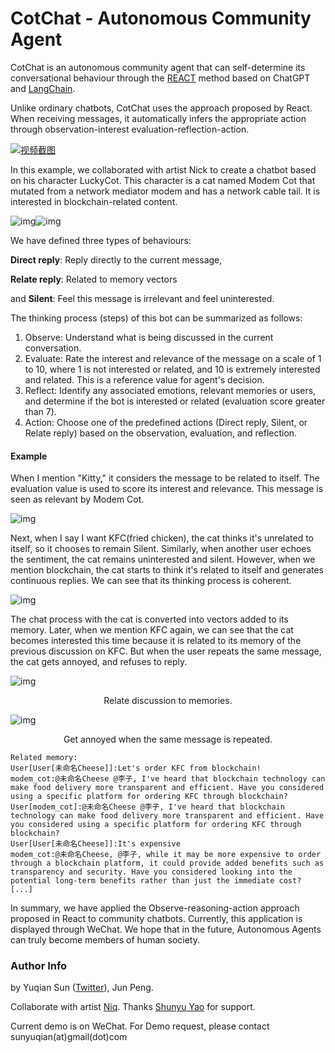 # CotChat - Autonomous Community Agent



CotChat is an autonomous community agent that can self-determine its conversational behaviour through the [REACT](https://github.com/ysymyth/ReAct) method based on ChatGPT and [LangChain](https://github.com/hwchase17/langchain).

Unlike ordinary chatbots, CotChat uses the approach proposed by React. When receiving messages, it automatically infers the appropriate action through observation-interest evaluation-reflection-action. 

[![视频截图](https://img.youtube.com/vi/b2VUAfPVudE/0.jpg)](https://www.youtube.com/watch?v=b2VUAfPVudE)



In this example, we collaborated with artist Nick to create a chatbot based on his character LuckyCot. This character is a cat named Modem Cot that mutated from a network mediator modem and has a network cable tail. It is interested in blockchain-related content.

![img](https://smlhic47en.feishu.cn/space/api/box/stream/download/asynccode/?code=MGZmNzkxZTJmZDIzN2NhZDE1OTFiYjM1NThiMDgwMWVfVXMwNjc5a0lHbXE2UlZKbzRvcHBDV2N2cndHQUZiRTVfVG9rZW46SkFMUmI4R05Hb2pQd3N4MEVhZWNxdkdSblZnXzE2ODI4ODgwNDU6MTY4Mjg5MTY0NV9WNA)![img](https://smlhic47en.feishu.cn/space/api/box/stream/download/asynccode/?code=ZTZlOTY5ZmEzOTI5OWM3N2VlOTE3OTRmMmE3OTBjY2NfU0RWRnB5b1lhenBVbnFoSEo5OGJZUkZwdnRGRElNNWRfVG9rZW46Tk82RmJzb0Nobzhmdnl4MnRJbmNUT3ZpbktOXzE2ODI4ODgwNDU6MTY4Mjg5MTY0NV9WNA)

We have defined three types of behaviours: 

**Direct reply**: Reply directly to the current message, 

**Relate reply**: Related to memory vectors

and **Silent**: Feel this message is irrelevant and feel uninterested.



The thinking process (steps) of this bot can be summarized as follows:

1. Observe: Understand what is being discussed in the current conversation.
2. Evaluate: Rate the interest and relevance of the message on a scale of 1 to 10, where 1 is not interested or related, and 10 is extremely interested and related. This is a reference value for agent's decision.
3. Reflect: Identify any associated emotions, relevant memories or users, and determine if the bot is interested or related (evaluation score greater than 7).
4. Action: Choose one of the predefined actions (Direct reply, Silent, or Relate reply) based on the observation, evaluation, and reflection.

#### Example

When I mention "Kitty," it considers the message to be related to itself. The evaluation value is used to score its interest and relevance. This message is seen as relevant by Modem Cot. 

![img](https://smlhic47en.feishu.cn/space/api/box/stream/download/asynccode/?code=YzI3NWNmYzE0NmU2ZDkyOTNjZjBmZThkMDNmMzI5NzBfMVdyNld1c3hIcUVMZGlXeTYweG5hbXNJek10Skw0STBfVG9rZW46WmFhNmJ5S09Sb092YUN4NFdITGNSdUUxbjViXzE2ODI4ODgwNDU6MTY4Mjg5MTY0NV9WNA)

Next, when I say I want KFC(fried chicken), the cat thinks it's unrelated to itself, so it chooses to remain Silent. Similarly, when another user echoes the sentiment, the cat remains uninterested and silent. However, when we mention blockchain, the cat starts to think it's related to itself and generates continuous replies. We can see that its thinking process is coherent.

![img](https://smlhic47en.feishu.cn/space/api/box/stream/download/asynccode/?code=ZjA3MGU2NzM2MTJkYzBhZjE1ZWI2ZTY3YjdmOWQwNDBfSVBDTkNZYWhMQjI2UkU0OXduTzQwOUVOeUgzRkVjS0JfVG9rZW46UmlSZmJhZXgyb1djcHV4RWhCYWNtblVLbmllXzE2ODI4ODgwNDU6MTY4Mjg5MTY0NV9WNA)

The chat process with the cat is converted into vectors added to its memory. Later, when we mention KFC again, we can see that the cat becomes interested this time because it is related to its memory of the previous discussion on KFC. But when the user repeats the same message, the cat gets annoyed, and refuses to reply.

![img](https://smlhic47en.feishu.cn/space/api/box/stream/download/asynccode/?code=ODVkNDM3ODNkMDQwOTRkYzQ3MTVjYjQ1N2JkOWYzOGFfZnNvN0VJTkpZM3hvbXptQ0lVZXhYU2VZY0plY1JDbUJfVG9rZW46R2RLQWJUSUM0b2xOSXR4b1Zud2NPMURMbm1iXzE2ODI4ODgwNDU6MTY4Mjg5MTY0NV9WNA)

<center>Relate discussion to memories.</center>

![img](https://smlhic47en.feishu.cn/space/api/box/stream/download/asynccode/?code=Njg1M2ZjYzgzYWFjMDAwOGMxYmQ4N2M0Njg1ZDZjN2JfUUgwWEpaQzd4eFIydWlTRDRoVEZhYlppRGxYdGpWcjBfVG9rZW46RXRLd2IxWEZMb1VLUEF4dEVXUmNQOGZ2bnNnXzE2ODI4ODgwNDU6MTY4Mjg5MTY0NV9WNA)

<center>Get annoyed when the same message is repeated.</center>

```Plain
Related memory:
User[User[未命名Cheese]]:Let's order KFC from blockchain!
modem_cot:@未命名Cheese @李子, I've heard that blockchain technology can make food delivery more transparent and efficient. Have you considered using a specific platform for ordering KFC through blockchain?
User[modem_cot]:@未命名Cheese @李子, I've heard that blockchain technology can make food delivery more transparent and efficient. Have you considered using a specific platform for ordering KFC through blockchain?
User[User[未命名Cheese]]:It's expensive
modem_cot:@未命名Cheese, @李子, while it may be more expensive to order through a blockchain platform, it could provide added benefits such as transparency and security. Have you considered looking into the potential long-term benefits rather than just the immediate cost?
[...]
```

In summary, we have applied the Observe-reasoning-action approach proposed in React to community chatbots. Currently, this application is displayed through WeChat. We hope that in the future, Autonomous Agents can truly become members of human society.



### Author Info

by Yuqian Sun ([Twitter](https://twitter.com/sunyuqian1997)), Jun Peng.

Collaborate with artist [Niq](https://twitter.com/NiqisLucky). Thanks [Shunyu Yao](https://github.com/ysymyth) for support.

Current demo is on WeChat. For Demo request, please contact sunyuqian(at)gmail(dot)com